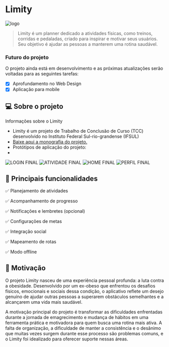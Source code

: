   # Limity


![logo](https://github.com/user-attachments/assets/a40595fb-113f-4757-938f-f3a4a50cafe4)



> Limity é um planner dedicado a atividades físicas, como treinos, corridas e pedaladas, criado para inspirar e motivar seus usuários. Seu objetivo é ajudar as pessoas a manterem uma rotina saudável.

### Futuro do projeto

O projeto ainda está em desenvolvimento e as próximas atualizações serão voltadas para as seguintes tarefas:

- [x] Aprofundamento no Web Design
- [x] Aplicação para mobile

## 💻 Sobre o projeto

Informações sobre o Limity

- Limity é um projeto de Trabalho de Conclusão de Curso (TCC) desenvolvido no Instituto Federal Sul-rio-grandense (IFSUL)
- [Baixe aqui a monografia do projeto.](https://github.com/user-attachments/files/18397185/Monografia.Limity.pdf)
- Protótipos de aplicação do projeto:
- 
![LOGIN FINAL](https://github.com/user-attachments/assets/57219c6d-26c6-4b33-9685-bc479a9f03b8) ![ATIVIDADE FINAL](https://github.com/user-attachments/assets/e9b8b65f-745c-414e-82f0-e00111cc3651) ![HOME FINAL](https://github.com/user-attachments/assets/fd9baf96-2dd0-4003-9d35-4d7bb013c692) ![PERFIL FINAL](https://github.com/user-attachments/assets/ecd159c5-73f4-4943-b0fc-dffeef4a94c4)






## 🚀 Principais funcionalidades

✅ Planejamento de atividades

✅ Acompanhamento de progresso

✅ Notificações e lembretes (opcional)

✅ Configurações de metas

✅ Integração social

✅ Mapeamento de rotas

✅ Modo offline




## 🦾 Motivação
O projeto Limity nasceu de uma experiência pessoal profunda: a luta contra a obesidade. Desenvolvido por um ex-obeso que enfrentou os desafios físicos, emocionais e sociais dessa condição, o aplicativo reflete um desejo genuíno de ajudar outras pessoas a superarem obstáculos semelhantes e a alcançarem uma vida mais saudável.

A motivação principal do projeto é transformar as dificuldades enfrentadas durante a jornada de emagrecimento e mudança de hábitos em uma ferramenta prática e motivadora para quem busca uma rotina mais ativa. A falta de organização, a dificuldade de manter a consistência e o desânimo que muitas vezes surgem durante esse processo são problemas comuns, e o Limity foi idealizado para oferecer suporte nessas áreas.



